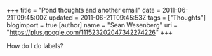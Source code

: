 +++
title = "Pond thoughts and another email"
date = 2011-06-21T09:45:00Z
updated = 2011-06-21T09:45:53Z
tags = ["Thoughts"]
blogimport = true 
[author]
	name = "Sean Wesenberg"
	uri = "https://plus.google.com/111523202047342274226"
+++

How do I do labels?
